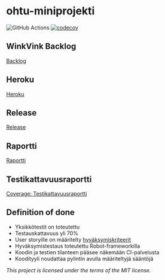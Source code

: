 # ohtu-miniprojekti
![GitHub Actions](https://github.com/makeri89/ohtu-miniprojekti/workflows/CI/badge.svg)
[![codecov](https://codecov.io/gh/makeri89/ohtu-miniprojekti/branch/main/graph/badge.svg?token=GHHEREVQ9O)](https://codecov.io/gh/makeri89/ohtu-miniprojekti)

## WinkVink Backlog
[Backlog](https://docs.google.com/spreadsheets/d/10BG6b7f_LPVzOpk1eU0c9R7P48uT8tVwpTmLE4rrM38/edit?usp=sharing)

## Heroku
[Heroku](https://winkvink.herokuapp.com/)

## Release
[Release](https://github.com/makeri89/ohtu-miniprojekti/releases)

## Raportti
[Raportti](https://github.com/makeri89/ohtu-miniprojekti/blob/main/report.md)

## Testikattavuusraportti
[Coverage: Testikattavuusraportti](https://app.codecov.io/gh/makeri89/ohtu-miniprojekti)

## Definition of done

* Yksikkötestit on toteutettu
* Testauskattavuus yli 70%
* User storyille on määritelty [hyväksymiskriteerit](https://docs.google.com/spreadsheets/d/10BG6b7f_LPVzOpk1eU0c9R7P48uT8tVwpTmLE4rrM38/edit?usp=sharing)
* Hyväksymistestaus toteutettu Robot-frameworkilla
* Koodin ja testien tilanteen pääsee näkemään CI-palvelusta
* Koodityyli noudattaa pylintin avulla määriteltyjä sääntöjä

_This project is licensed under the terms of the MIT license._


